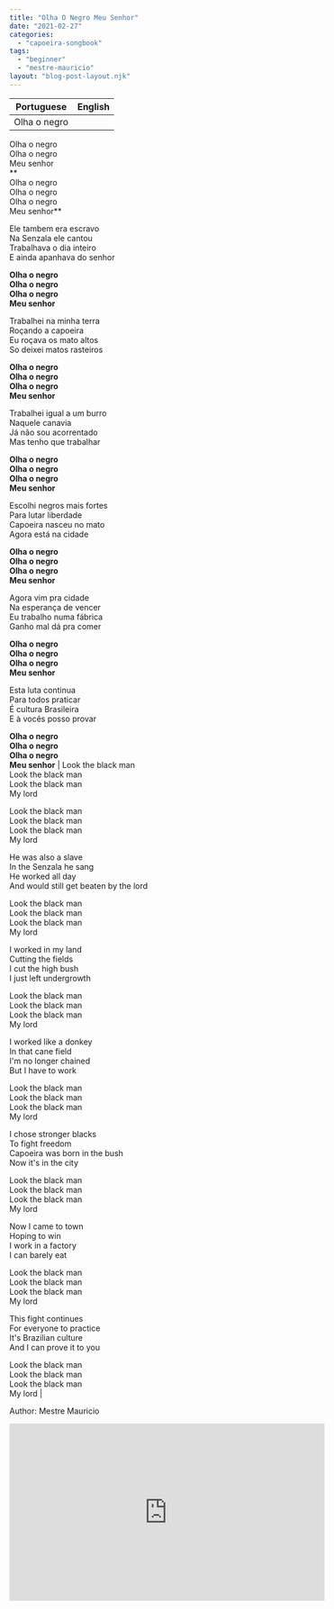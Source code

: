 ```yaml
---
title: "Olha O Negro Meu Senhor"
date: "2021-02-27"
categories: 
  - "capoeira-songbook"
tags: 
  - "beginner"
  - "mestre-mauricio"
layout: "blog-post-layout.njk"
---
```


| Portuguese | English |
| --- | --- |
| Olha o negro  
Olha o negro  
Olha o negro  
Meu senhor  
**  
Olha o negro  
Olha o negro  
Olha o negro  
Meu senhor**  
  
Ele tambem era escravo  
Na Senzala ele cantou  
Trabalhava o dia inteiro  
E ainda apanhava do senhor  
  
**Olha o negro  
Olha o negro  
Olha o negro  
Meu senhor**  
  
Trabalhei na minha terra  
Roçando a capoeira  
Eu roçava os mato altos  
So deixei matos rasteiros  
  
**Olha o negro  
Olha o negro  
Olha o negro  
Meu senhor**  
  
Trabalhei igual a um burro  
Naquele canavia  
Já não sou acorrentado  
Mas tenho que trabalhar  
  
**Olha o negro  
Olha o negro  
Olha o negro  
Meu senhor**  
  
Escolhi negros mais fortes  
Para lutar liberdade  
Capoeira nasceu no mato  
Agora está na cidade  
  
**Olha o negro  
Olha o negro  
Olha o negro  
Meu senhor**  
  
Agora vim pra cidade  
Na esperança de vencer  
Eu trabalho numa fábrica  
Ganho mal dá pra comer  
  
**Olha o negro  
Olha o negro  
Olha o negro  
Meu senhor**  
  
Esta luta continua  
Para todos praticar  
É cultura Brasileira  
E à vocês posso provar  
  
**Olha o negro  
Olha o negro  
Olha o negro  
Meu senhor** | Look the black man  
Look the black man  
Look the black man  
My lord  
  
Look the black man  
Look the black man  
Look the black man  
My lord  
  
He was also a slave  
In the Senzala he sang  
He worked all day  
And would still get beaten by the lord  
  
Look the black man  
Look the black man  
Look the black man  
My lord  
  
I worked in my land  
Cutting the fields  
I cut the high bush  
I just left undergrowth  
  
Look the black man  
Look the black man  
Look the black man  
My lord  
  
I worked like a donkey  
In that cane field  
I'm no longer chained  
But I have to work  
  
Look the black man  
Look the black man  
Look the black man  
My lord  
  
I chose stronger blacks  
To fight freedom  
Capoeira was born in the bush  
Now it's in the city  
  
Look the black man  
Look the black man  
Look the black man  
My lord  
  
Now I came to town  
Hoping to win  
I work in a factory  
I can barely eat  
  
Look the black man  
Look the black man  
Look the black man  
My lord  
  
This fight continues  
For everyone to practice  
It's Brazilian culture  
And I can prove it to you  
  
Look the black man  
Look the black man  
Look the black man  
My lord |

<figcaption>

Author: Mestre Mauricio

</figcaption>

<iframe width="560" height="315" src="https://www.youtube.com/embed/VxQTzijzg8s" title="YouTube video player" frameborder="0" allow="accelerometer; autoplay; clipboard-write; encrypted-media; gyroscope; picture-in-picture" allowfullscreen></iframe>
